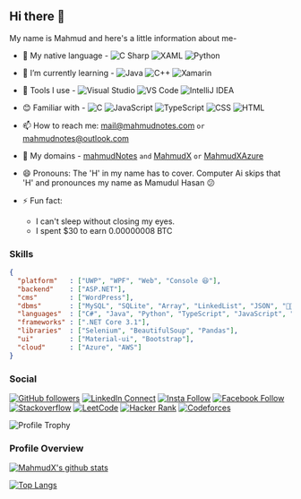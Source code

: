 ## Hi there 👋

My name is Mahmud and here's a little information about me-

- 🔭 My native language - ![C Sharp](https://img.shields.io/badge/-C%20Sharp-black?labelColor=239120&style=flat-square&logo=C+Sharp) ![XAML](https://img.shields.io/badge/-XAML-black?labelColor=0C54C2&style=flat-square&logo=XAML)
  ![Python](https://img.shields.io/badge/-Python-Black?labelColor=EEED09&style=flat-square&logo=Python)

- 🌱 I’m currently learning - ![Java](https://img.shields.io/badge/-Java-black?labelColor=2F2625&style=flat-square&logo=java)
  ![C++](https://img.shields.io/badge/-C++-00599C?style=flat-square&logo=C%2B%2B)
  ![Xamarin](https://img.shields.io/badge/-Xamarin-3498DB?style=flat-square&logo=Xamarin&logoColor=White)
- 🔧 Tools I use -
  ![Visual Studio](https://img.shields.io/badge/-Visual%20Studio-5C2D91?style=flat-square&logo=visual-studio)
  ![VS Code](https://img.shields.io/badge/-VS%20Code-007ACC?style=flat-square&logo=visual-studio-code)
  ![IntelliJ IDEA](https://img.shields.io/badge/-IntelliJ%20IDEA-Black?style=flat-square&logo=IntelliJ+IDEA)
- 😊 Familiar with - ![C](https://img.shields.io/badge/-C-black?labelColor=A8B9CC&style=flat-square&logo=C&logoColor=black) ![JavaScript](https://img.shields.io/badge/-JavaScript-black?style=flat-square&logo=JavaScript) ![TypeScript](https://img.shields.io/badge/-TypeScript-black?style=flat-square&logo=TypeScript) ![CSS](https://img.shields.io/badge/-CSS-black?style=flat-square&logo=CSS3) ![HTML](https://img.shields.io/badge/-HTML-black?style=flat-square&logo=HTML5)
<!-- - 👯 I’m looking to collaborate on ...
- 🤔 I’m looking for help with ...
- 💬 Ask me about ... -->
- 📫 How to reach me: mail@mahmudnotes.com `or` mahmudnotes@outlook.com

- 🔗 My domains - [mahmudNotes](http://mahmudnotes.com) `and` [MahmudX](http://mahmudx.com) `or` [MahmudXAzure](http://mahmudx.azurewebsites.net)

- 😄 Pronouns: The 'H' in my name has to cover. Computer Ai skips that 'H' and pronounces my name as Mamudul Hasan 😕

- ⚡ Fun fact:
  - I can't sleep without closing my eyes.
  - I spent \$30 to earn 0.00000008 BTC

### Skills

```JSON
{
  "platform"   : ["UWP", "WPF", "Web", "Console 😆"],
  "backend"    : ["ASP.NET"],
  "cms"        : ["WordPress"],
  "dbms"       : ["MySQL", "SQLite", "Array", "LinkedList", "JSON", "🤣😂"],
  "languages"  : ["C#", "Java", "Python", "TypeScript", "JavaScript", "C", "C++"],
  "frameworks" : [".NET Core 3.1"],
  "libraries"  : ["Selenium", "BeautifulSoup", "Pandas"],
  "ui"         : ["Material-ui", "Bootstrap"],
  "cloud"      : ["Azure", "AWS"]
}
```

### Social

[![GitHub followers](https://img.shields.io/github/followers/mahmudx?style=flat-square&logo=GitHub&label=Follow&color=0077B5&labelColor=black)](https://github.com/MahmudX)
[![LinkedIn Connect](https://img.shields.io/badge/%20-Connect-black?color=14171A&labelColor=0077B5&logo=linkedin&logoColor=ffffff)](https://www.linkedin.com/in/mahmudxyz) [![Insta Follow](https://img.shields.io/badge/%20-Follow-black?color=14171A&labelColor=d81b60&logo=instagram&logoColor=ffffff)](https://www.instagram.com/mahmudxyz) [![Facebook Follow](https://img.shields.io/badge/%20-Connect-black?color=14171A&labelColor=1976d2&logo=facebook&logoColor=ffffff)](https://www.facebook.com/mahmudofficialid) [![Stackoverflow](https://img.shields.io/badge/%20-Questions-black?labelColor=FE7A16&logo=Stack%20Overflow&logoColor=fff)](https://stackoverflow.com/users/6662984/mahmudul-hasan)
[![LeetCode](https://img.shields.io/badge/%20-LeetCode-2EC866?color=14171A&labelColor=red&logo=leetcode&logoColor=ffffff&style=flat-square)](https://www.leetcode.com/mahmudx)
[![Hacker Rank](https://img.shields.io/badge/%20-Hacker%20Rank-2EC866?color=14171A&amp;labelColor=2EC866&amp;logo=HackerRank&amp;logoColor=ffffff)](https://www.hackerrank.com/mahmudx)
[![Codeforces](https://img.shields.io/badge/%20-CodeForces-black?color=14171A&amp;labelColor=0077B5&amp;logo=codeforces&amp;logoColor=ffffff)](http://codeforces.com/profile/MahmudX)

![Profile Trophy](https://github-profile-trophy.vercel.app/?username=mahmudx&theme=dracula)

### Profile Overview

[![MahmudX's github stats](https://github-readme-stats.vercel.app/api?username=mahmudx&theme=tokyonight&show_icons=true)](https://github.com/mahmudx)

[![Top Langs](https://github-readme-stats.vercel.app/api/top-langs/?username=mahmudx&theme=tokyonight)](https://github.com/mahmudx)

